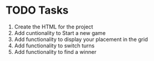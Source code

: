 # TODO Tasks

1. Create the HTML for the project
2. Add cuntionality to Start a new game
3. Add functionality to display your placement in the grid
4. Add functionality to switch turns
5. Add functionality to find a winner